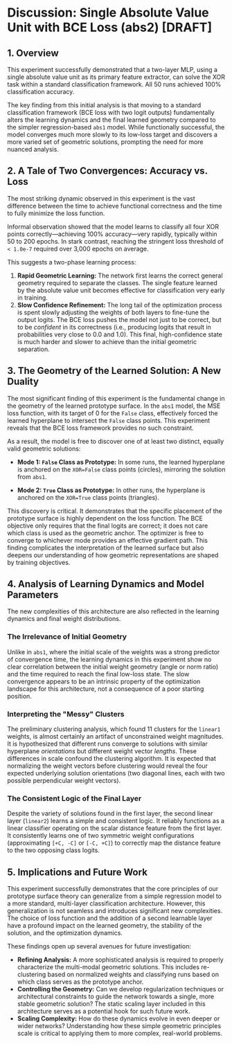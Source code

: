 # **Discussion: Single Absolute Value Unit with BCE Loss (abs2) [DRAFT]**

## 1\. Overview

This experiment successfully demonstrated that a two-layer MLP, using a single absolute value unit as its primary feature extractor, can solve the XOR task within a standard classification framework. All 50 runs achieved 100% classification accuracy.

The key finding from this initial analysis is that moving to a standard classification framework (BCE loss with two logit outputs) fundamentally alters the learning dynamics and the final learned geometry compared to the simpler regression-based `abs1` model. While functionally successful, the model converges much more slowly to its low-loss target and discovers a more varied set of geometric solutions, prompting the need for more nuanced analysis.

## 2\. A Tale of Two Convergences: Accuracy vs. Loss

The most striking dynamic observed in this experiment is the vast difference between the time to achieve functional correctness and the time to fully minimize the loss function.

Informal observation showed that the model learns to classify all four XOR points correctly—achieving 100% accuracy—very rapidly, typically within 50 to 200 epochs. In stark contrast, reaching the stringent loss threshold of `< 1.0e-7` required over 3,000 epochs on average.

This suggests a two-phase learning process:

1.  **Rapid Geometric Learning:** The network first learns the correct general geometry required to separate the classes. The single feature learned by the absolute value unit becomes effective for classification very early in training.
2.  **Slow Confidence Refinement:** The long tail of the optimization process is spent slowly adjusting the weights of both layers to fine-tune the output logits. The BCE loss pushes the model not just to be correct, but to be *confident* in its correctness (i.e., producing logits that result in probabilities very close to 0.0 and 1.0). This final, high-confidence state is much harder and slower to achieve than the initial geometric separation.

## 3\. The Geometry of the Learned Solution: A New Duality

The most significant finding of this experiment is the fundamental change in the geometry of the learned prototype surface. In the `abs1` model, the MSE loss function, with its target of 0 for the `False` class, effectively forced the learned hyperplane to intersect the `False` class points. This experiment reveals that the BCE loss framework provides no such constraint.

As a result, the model is free to discover one of at least two distinct, equally valid geometric solutions:

  * **Mode 1: `False` Class as Prototype:** In some runs, the learned hyperplane is anchored on the `XOR=False` class points (circles), mirroring the solution from `abs1`.

  * **Mode 2: `True` Class as Prototype:** In other runs, the hyperplane is anchored on the `XOR=True` class points (triangles).

This discovery is critical. It demonstrates that the specific placement of the prototype surface is highly dependent on the loss function. The BCE objective only requires that the final logits are correct; it does not care which class is used as the geometric anchor. The optimizer is free to converge to whichever mode provides an effective gradient path. This finding complicates the interpretation of the learned surface but also deepens our understanding of how geometric representations are shaped by training objectives.

## 4\. Analysis of Learning Dynamics and Model Parameters

The new complexities of this architecture are also reflected in the learning dynamics and final weight distributions.

### The Irrelevance of Initial Geometry

Unlike in `abs1`, where the initial scale of the weights was a strong predictor of convergence time, the learning dynamics in this experiment show no clear correlation between the initial weight geometry (angle or norm ratio) and the time required to reach the final low-loss state. The slow convergence appears to be an intrinsic property of the optimization landscape for this architecture, not a consequence of a poor starting position.

### Interpreting the "Messy" Clusters

The preliminary clustering analysis, which found 11 clusters for the `linear1` weights, is almost certainly an artifact of unconstrained weight magnitudes. It is hypothesized that different runs converge to solutions with similar hyperplane *orientations* but different weight vector *lengths*. These differences in scale confound the clustering algorithm. It is expected that normalizing the weight vectors before clustering would reveal the four expected underlying solution orientations (two diagonal lines, each with two possible perpendicular weight vectors).

### The Consistent Logic of the Final Layer

Despite the variety of solutions found in the first layer, the second linear layer (`linear2`) learns a simple and consistent logic. It reliably functions as a linear classifier operating on the scalar distance feature from the first layer. It consistently learns one of two symmetric weight configurations (approximating `[+C, -C]` or `[-C, +C]`) to correctly map the distance feature to the two opposing class logits.

## 5\. Implications and Future Work

This experiment successfully demonstrates that the core principles of our prototype surface theory can generalize from a simple regression model to a more standard, multi-layer classification architecture. However, this generalization is not seamless and introduces significant new complexities. The choice of loss function and the addition of a second learnable layer have a profound impact on the learned geometry, the stability of the solution, and the optimization dynamics.

These findings open up several avenues for future investigation:

  * **Refining Analysis:** A more sophisticated analysis is required to properly characterize the multi-modal geometric solutions. This includes re-clustering based on normalized weights and classifying runs based on which class serves as the prototype anchor.
  * **Controlling the Geometry:** Can we develop regularization techniques or architectural constraints to guide the network towards a single, more stable geometric solution? The static scaling layer included in this architecture serves as a potential hook for such future work.
  * **Scaling Complexity:** How do these dynamics evolve in even deeper or wider networks? Understanding how these simple geometric principles scale is critical to applying them to more complex, real-world problems.

  